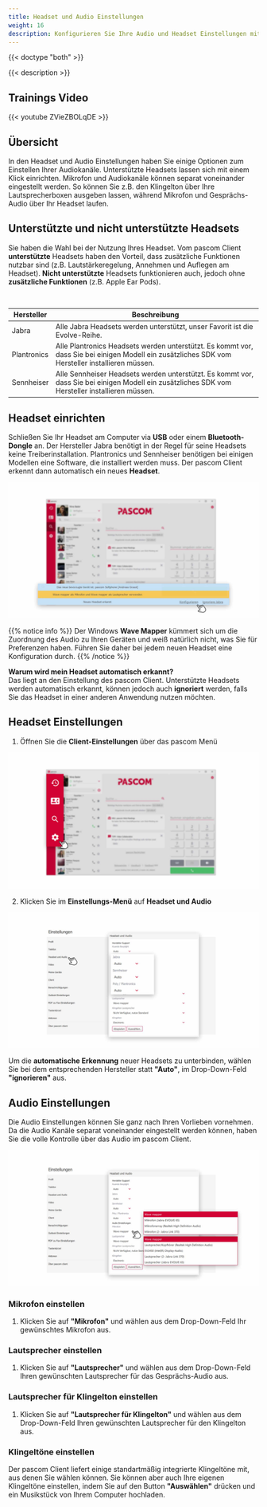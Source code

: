 ```yaml
---
title: Headset und Audio Einstellungen
weight: 16
description: Konfigurieren Sie Ihre Audio und Headset Einstellungen mit dieser Anleitung 
---
```


{{< doctype "both" >}}
 
{{< description >}}

## Trainings Video

{{< youtube ZVieZBOLqDE >}} 


## Übersicht


In den Headset und Audio Einstellungen haben Sie einige Optionen zum Einstellen Ihrer Audiokanäle. Unterstützte Headsets lassen sich mit einem Klick einrichten. Mikrofon und Audiokanäle können separat voneinander eingestellt werden. So können Sie z.B. den Klingelton über Ihre Lautsprecherboxen ausgeben lassen, während Mikrofon und Gesprächs-Audio über Ihr Headset laufen.


## Unterstützte und nicht unterstützte Headsets

Sie haben die Wahl bei der Nutzung Ihres Headset. Vom pascom Client **unterstützte** Headsets haben den Vorteil, dass zusätzliche Funktionen nutzbar sind (z.B. Lautstärkeregelung, Annehmen und Auflegen am Headset). **Nicht unterstützte** Headsets funktionieren auch, jedoch ohne **zusätzliche Funktionen** (z.B. Apple Ear Pods).  

<br />

|Hersteller|Beschreibung|
|---|---|
|Jabra|Alle Jabra Headsets werden unterstützt, unser Favorit ist die Evolve-Reihe.|
|Plantronics| Alle Plantronics Headsets werden unterstützt. Es kommt vor, dass Sie bei einigen Modell ein zusätzliches SDK vom Hersteller installieren müssen.|
|Sennheiser| Alle Sennheiser Headsets werden unterstützt. Es kommt vor, dass Sie bei einigen Modell ein zusätzliches SDK vom Hersteller installieren müssen.|


## Headset einrichten

Schließen Sie Ihr Headset am Computer via **USB** oder einem **Bluetooth-Dongle** an. Der Hersteller Jabra benötigt in der Regel für seine Headsets keine Treiberinstallation. Plantronics und Sennheiser benötigen bei einigen Modellen eine Software, die installiert werden muss. Der pascom Client erkennt dann automatisch ein neues **Headset**. 

![Neues Headset erkannt](newheadset.de.jpg)
</br>

{{% notice info %}}
Der Windows **Wave Mapper** kümmert sich um die Zuordnung des Audio zu Ihren Geräten und weiß natürlich nicht, was Sie für Preferenzen haben. Führen Sie daher bei jedem neuen Headset eine Konfiguration durch. 
{{% /notice %}}

**Warum wird mein Headset automatisch erkannt?**  
Das liegt an den Einstellung des pascom Client. Unterstützte Headsets werden automatisch erkannt, können jedoch auch **ignoriert** werden, falls Sie das Headset in einer anderen Anwendung nutzen möchten.

## Headset Einstellungen

1. Öffnen Sie die **Client-Einstellungen** über das pascom Menü


![Client Einstellungen öffnen](open_clientsettings.jpg)
</br>

2. Klicken Sie im **Einstellungs-Menü** auf **Headset und Audio**


![Headset Einstellungen](headset_settings.de.jpg)
</br>

Um die **automatische Erkennung** neuer Headsets zu unterbinden, wählen Sie bei dem entsprechenden Hersteller statt **"Auto"**, im Drop-Down-Feld **"ignorieren"** aus. 

## Audio Einstellungen

Die Audio Einstellungen können Sie ganz nach Ihren Vorlieben vornehmen. Da die Audio Kanäle separat voneinander eingestellt werden können, haben Sie die volle Kontrolle über das Audio im pascom Client.

![Audio Einstellungen](audio_settings.de.jpg)
</br>

### Mikrofon einstellen

1. Klicken Sie auf **"Mikrofon"** und wählen aus dem Drop-Down-Feld Ihr gewünschtes Mikrofon aus.

### Lautsprecher einstellen

1. Klicken Sie auf **"Lautsprecher"** und wählen aus dem Drop-Down-Feld Ihren gewünschten Lautsprecher für das Gesprächs-Audio aus. 

### Lautsprecher für Klingelton einstellen

1. Klicken Sie auf **"Lautsprecher für Klingelton"** und wählen aus dem Drop-Down-Feld Ihren gewünschten Lautsprecher für den Klingelton aus. 

### Klingeltöne einstellen

Der pascom Client liefert einige standartmäßig integrierte Klingeltöne mit, aus denen Sie wählen können. Sie können aber auch Ihre eigenen Klingeltöne einstellen, indem Sie auf den Button **"Auswählen"** drücken und ein Musikstück von Ihrem Computer hochladen.  

<br />
